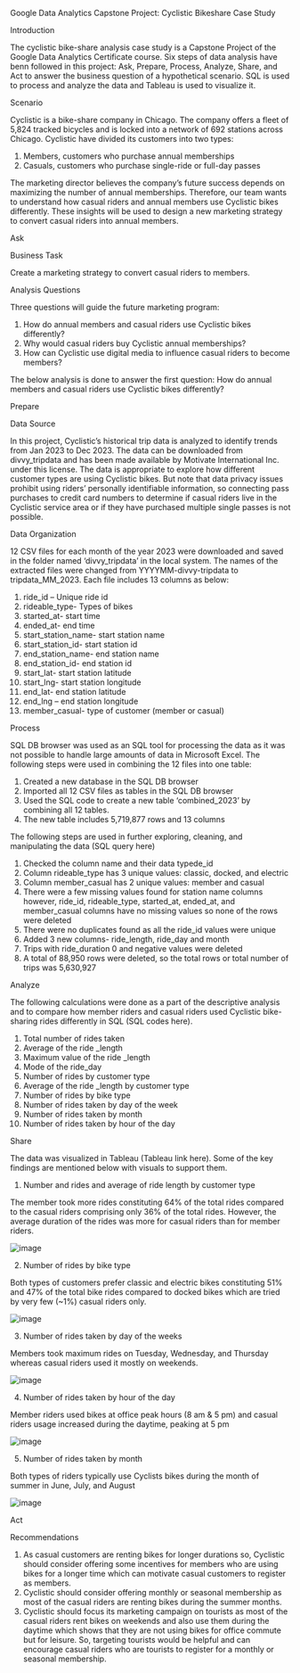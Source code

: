 Google Data Analytics Capstone Project: Cyclistic Bikeshare Case Study

Introduction

The cyclistic bike-share analysis case study is a Capstone Project of the Google Data Analytics Certificate course. Six steps of data analysis have benn followed in this project: Ask, Prepare, Process, Analyze, Share, and Act to answer the business question of a hypothetical scenario. SQL is used to process and analyze the data and Tableau is used to visualize it.

Scenario

Cyclistic is a bike-share company in Chicago. The company offers a fleet of 5,824 tracked bicycles and is locked into a network of 692 stations across Chicago. Cyclistic have divided its customers into two types: 

1.  Members, customers who purchase annual memberships
2.  Casuals, customers who purchase single-ride or full-day passes

The marketing director believes the company’s future success depends on maximizing the number of annual memberships. Therefore, our team wants to understand how casual riders and annual members use Cyclistic bikes differently. These insights will be used to design a new marketing strategy to convert casual riders into annual members. 

Ask

Business Task

Create a marketing strategy to convert casual riders to members.

Analysis Questions

Three questions will guide the future marketing program:

1.	How do annual members and casual riders use Cyclistic bikes differently?
2.	Why would casual riders buy Cyclistic annual memberships?
3.	How can Cyclistic use digital media to influence casual riders to become members?
   
The below analysis is done to answer the first question: How do annual members and casual riders use Cyclistic bikes differently?

Prepare

Data Source

In this project, Cyclistic’s historical trip data is analyzed to identify trends from Jan 2023 to Dec 2023. The data can be downloaded from divvy_tripdata and has been made available by Motivate International Inc. under this license. The data is appropriate to explore how different customer types are using Cyclistic bikes. But note that data privacy issues prohibit using riders’ personally identifiable information, so connecting pass purchases to credit card numbers to determine if casual riders live in the Cyclistic service area or if they have purchased multiple single passes is not possible.

Data Organization 

12 CSV files for each month of the year 2023 were downloaded and saved in the folder named ‘divvy_tripdata’ in the local system. The names of the extracted files were changed from YYYYMM-divvy-tripdata to tripdata_MM_2023. Each file includes 13 columns as below:

1.	ride_id – Unique ride id
2.	rideable_type- Types of bikes
3.	started_at- start time
4.	ended_at- end time
5.	start_station_name- start station name
6.	start_station_id- start station id
7.	end_station_name- end station name
8.	end_station_id- end station id 
9.	start_lat- start station latitude
10.	start_lng- start station longitude
11.	end_lat- end station latitude
12.	end_lng – end station longitude
13.	member_casual- type of customer (member or casual)
    
Process

SQL DB browser was used as an SQL tool for processing the data as it was not possible to handle large amounts of data in Microsoft Excel. 
The following steps were used in combining the 12 files into one table:

1.  Created a new database in the SQL DB browser
2.	Imported all 12 CSV files as tables in the SQL DB browser
3.	Used the SQL code to create a new table ‘combined_2023’ by combining all 12 tables. 
4.	The new table includes 5,719,877 rows and 13 columns

The following steps are used in further exploring, cleaning, and manipulating the data (SQL query here)

1.	Checked the column name and their data typede_id
2.	Column rideable_type has 3 unique values: classic, docked, and electric
3.	Column member_casual has 2 unique values: member and casual
4.	There were a few missing values found for station name columns however, ride_id, rideable_type, started_at, ended_at, and member_casual columns have no missing values so none of the rows were deleted
5.	There were no duplicates found as all the ride_id values were unique
6.	Added 3 new columns- ride_length, ride_day and month
7.	Trips with ride_duration 0 and negative values were deleted 
8.	A total of 88,950 rows were deleted, so the total rows or total number of trips was 5,630,927

Analyze 

The following calculations were done as a part of the descriptive analysis and to compare how member riders and casual riders used Cyclistic bike-sharing rides differently in SQL (SQL codes here). 

1.	Total number of rides taken
2.	Average of the ride _length
3.	Maximum value of the ride _length
4.	Mode of the ride_day
5.	Number of rides by customer type
6.	Average of the ride _length by customer type
7.	Number of rides by bike type
8.	Number of rides taken by day of the week
9.	Number of rides taken by month
10.	Number of rides taken by hour of the day

Share

The data was visualized in Tableau (Tableau link here). Some of the key findings are mentioned below with visuals to support them.

1)	Number and rides and average of ride length by customer type
   
The member took more rides constituting 64% of the total rides compared to the casual riders comprising only 36% of the total rides. However, the average duration of the rides was more for casual riders than for member riders.

         

![image](https://github.com/neetusco/neetusco.github.io/assets/157532904/945e9d27-792b-46c7-8be3-8e1bb8e5a569)





2)	Number of rides by bike type
   
Both types of customers prefer classic and electric bikes constituting 51% and 47% of the total bike rides compared to docked bikes which are tried by very few (~1%) casual riders only.


![image](https://github.com/neetusco/neetusco.github.io/assets/157532904/f97e75fb-4f5d-451c-a42d-d9a169fd22a1)




3)	Number of rides taken by day of the weeks
   
Members took maximum rides on Tuesday, Wednesday, and Thursday whereas casual riders used it mostly on weekends.
  


![image](https://github.com/neetusco/neetusco.github.io/assets/157532904/2930dbf4-0019-4988-959f-f26b32bc785b)













4)	Number of rides taken by hour of the day
   
Member riders used bikes at office peak hours (8 am & 5 pm) and casual riders usage increased during the daytime, peaking at 5 pm 

  ![image](https://github.com/neetusco/neetusco.github.io/assets/157532904/75fdf7ea-3981-46a8-b108-982f538a97db)


5)	Number of rides taken by month
    
Both types of riders typically use Cyclists bikes during the month of summer in June, July, and August
  
![image](https://github.com/neetusco/neetusco.github.io/assets/157532904/640c06e7-ff47-47e2-8643-48bcd9da87e8)


Act

Recommendations

1)	As casual customers are renting bikes for longer durations so, Cyclistic should consider offering some incentives for members who are using bikes for a longer time which can motivate casual customers to register as members.
2)	Cyclistic should consider offering monthly or seasonal membership as most of the casual riders are renting bikes during the summer months.
3)	Cyclistic should focus its marketing campaign on tourists as most of the casual riders rent bikes on weekends and also use them during the daytime which shows that they are not using bikes for office commute but for leisure. So, targeting tourists would be helpful and can encourage casual riders who are tourists to register for a monthly or seasonal membership.
